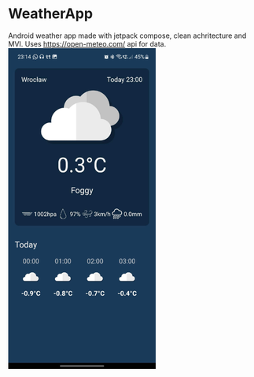 # WeatherApp
Android weather app made with jetpack compose, clean achritecture and MVI. 
Uses https://open-meteo.com/ api for data.
<br />
<img src="https://github.com/Pelc314/WeatherApp/blob/master/mainscreen.jpg" width="300">
